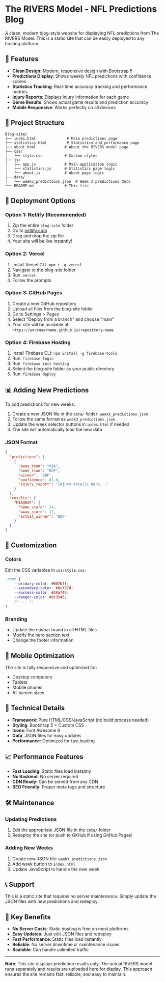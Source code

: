 # The RIVERS Model - NFL Predictions Blog

A clean, modern blog-style website for displaying NFL predictions from The RIVERS Model. This is a static site that can be easily deployed to any hosting platform.

## 🏈 Features

- **Clean Design**: Modern, responsive design with Bootstrap 5
- **Predictions Display**: Shows weekly NFL predictions with confidence scores
- **Statistics Tracking**: Real-time accuracy tracking and performance metrics
- **Injury Reports**: Displays injury information for each game
- **Game Results**: Shows actual game results and prediction accuracy
- **Mobile Responsive**: Works perfectly on all devices

## 📁 Project Structure

```
blog-site/
├── index.html              # Main predictions page
├── statistics.html         # Statistics and performance page
├── about.html             # About the RIVERS model page
├── css/
│   └── style.css          # Custom styles
├── js/
│   ├── app.js             # Main application logic
│   ├── statistics.js      # Statistics page logic
│   └── about.js           # About page logic
├── data/
│   └── week3_predictions.json  # Week 3 predictions data
└── README.md              # This file
```

## 🚀 Deployment Options

### Option 1: Netlify (Recommended)
1. Zip the entire `blog-site` folder
2. Go to [netlify.com](https://netlify.com)
3. Drag and drop the zip file
4. Your site will be live instantly!

### Option 2: Vercel
1. Install Vercel CLI: `npm i -g vercel`
2. Navigate to the blog-site folder
3. Run: `vercel`
4. Follow the prompts

### Option 3: GitHub Pages
1. Create a new GitHub repository
2. Upload all files from the blog-site folder
3. Go to Settings > Pages
4. Select "Deploy from a branch" and choose "main"
5. Your site will be available at `https://yourusername.github.io/repository-name`

### Option 4: Firebase Hosting
1. Install Firebase CLI: `npm install -g firebase-tools`
2. Run: `firebase login`
3. Run: `firebase init hosting`
4. Select the blog-site folder as your public directory
5. Run: `firebase deploy`

## 📊 Adding New Predictions

To add predictions for new weeks:

1. Create a new JSON file in the `data/` folder: `weekX_predictions.json`
2. Follow the same format as `week3_predictions.json`
3. Update the week selector buttons in `index.html` if needed
4. The site will automatically load the new data

### JSON Format
```json
{
  "predictions": [
    {
      "away_team": "MIA",
      "home_team": "BUF", 
      "winner": "BUF",
      "confidence": 81.0,
      "injury_report": "Injury details here..."
    }
  ],
  "results": {
    "MIA@BUF": {
      "home_score": 24,
      "away_score": 17,
      "actual_winner": "BUF"
    }
  }
}
```

## 🎨 Customization

### Colors
Edit the CSS variables in `css/style.css`:
```css
:root {
    --primary-color: #007bff;
    --secondary-color: #6c757d;
    --success-color: #28a745;
    --danger-color: #dc3545;
    /* ... */
}
```

### Branding
- Update the navbar brand in all HTML files
- Modify the hero section text
- Change the footer information

## 📱 Mobile Optimization

The site is fully responsive and optimized for:
- Desktop computers
- Tablets
- Mobile phones
- All screen sizes

## 🔧 Technical Details

- **Framework**: Pure HTML/CSS/JavaScript (no build process needed)
- **Styling**: Bootstrap 5 + Custom CSS
- **Icons**: Font Awesome 6
- **Data**: JSON files for easy updates
- **Performance**: Optimized for fast loading

## 📈 Performance Features

- **Fast Loading**: Static files load instantly
- **No Backend**: No server required
- **CDN Ready**: Can be served from any CDN
- **SEO Friendly**: Proper meta tags and structure

## 🛠️ Maintenance

### Updating Predictions
1. Edit the appropriate JSON file in the `data/` folder
2. Redeploy the site (or push to GitHub if using GitHub Pages)

### Adding New Weeks
1. Create new JSON file: `weekX_predictions.json`
2. Add week button to `index.html`
3. Update JavaScript to handle the new week

## 📞 Support

This is a static site that requires no server maintenance. Simply update the JSON files with new predictions and redeploy.

## 🎯 Key Benefits

- **No Server Costs**: Static hosting is free on most platforms
- **Easy Updates**: Just edit JSON files and redeploy
- **Fast Performance**: Static files load instantly
- **Reliable**: No server downtime or maintenance issues
- **Scalable**: Can handle unlimited traffic

---

**Note**: This site displays prediction results only. The actual RIVERS model runs separately and results are uploaded here for display. This approach ensures the site remains fast, reliable, and easy to maintain.
